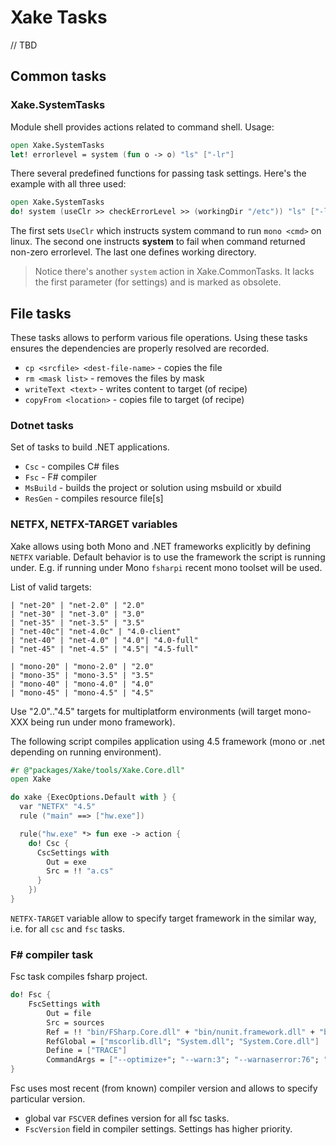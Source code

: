 # Xake Tasks

// TBD

## Common tasks

### Xake.SystemTasks

Module shell provides actions related to command shell.
Usage:

```fsharp
open Xake.SystemTasks
let! errorlevel = system (fun o -> o) "ls" ["-lr"]
```

There several predefined functions for passing task settings. Here's the example with all three used:

```fsharp
open Xake.SystemTasks
do! system (useClr >> checkErrorLevel >> (workingDir "/etc")) "ls" ["-lr"] |> Recipe.Ignore
```

The first sets `UseClr` which instructs system command to run `mono <cmd>` on linux. The second one instructs **system** to fail when command returned non-zero errorlevel. The last one defines working directory.

> Notice there's another `system` action in Xake.CommonTasks. It lacks the first parameter (for settings) and is marked as obsolete.

## File tasks

These tasks allows to perform various file operations. Using these tasks ensures the dependencies are properly resolved are recorded.

* `cp <srcfile> <dest-file-name>` - copies the file
* `rm <mask list>` - removes the files by mask
* `writeText <text>` - writes content to target (of recipe)
* `copyFrom <location>` - copies file to target (of recipe)

### Dotnet tasks

Set of tasks to build .NET applications.

* `Csc` - compiles C# files
* `Fsc` - F# compiler
* `MsBuild` - builds the project or solution using msbuild or xbuild
* `ResGen` - compiles resource file[s]

### NETFX, NETFX-TARGET variables

Xake allows using both Mono and .NET frameworks explicitly by defining `NETFX` variable.
Default behavior is to use the framework the script is running under. E.g. if running under Mono `fsharpi` recent mono toolset will be used.

List of valid targets:

    | "net-20" | "net-2.0" | "2.0"
    | "net-30" | "net-3.0" | "3.0"
    | "net-35" | "net-3.5" | "3.5"
    | "net-40c"| "net-4.0c" | "4.0-client"
    | "net-40" | "net-4.0" | "4.0"| "4.0-full"
    | "net-45" | "net-4.5" | "4.5"| "4.5-full"

    | "mono-20" | "mono-2.0" | "2.0"
    | "mono-35" | "mono-3.5" | "3.5"
    | "mono-40" | "mono-4.0" | "4.0"
    | "mono-45" | "mono-4.5" | "4.5"

Use "2.0".."4.5" targets for multiplatform environments (will target mono-XXX being run under mono framework).

The following script compiles application using 4.5 framework (mono or .net depending on running environment).

```fsharp
#r @"packages/Xake/tools/Xake.Core.dll"
open Xake

do xake {ExecOptions.Default with } {
  var "NETFX" "4.5"
  rule ("main" ==> ["hw.exe"])

  rule("hw.exe" *> fun exe -> action {
    do! Csc {
      CscSettings with
        Out = exe
        Src = !! "a.cs"
      }
    })
}
```

`NETFX-TARGET` variable allow to specify target framework in the similar way, i.e. for all `csc` and `fsc` tasks.

### F# compiler task

Fsc task compiles fsharp project.

```fsharp
do! Fsc {
    FscSettings with
        Out = file
        Src = sources
        Ref = !! "bin/FSharp.Core.dll" + "bin/nunit.framework.dll" + "bin/Xake.Core.dll"
        RefGlobal = ["mscorlib.dll"; "System.dll"; "System.Core.dll"]
        Define = ["TRACE"]
        CommandArgs = ["--optimize+"; "--warn:3"; "--warnaserror:76"; "--utf8output"]
}
```

Fsc uses most recent (from known) compiler version and allows to specify particular version.

* global var `FSCVER` defines version for all fsc tasks.
* `FscVersion` field in compiler settings. Settings has higher priority.
